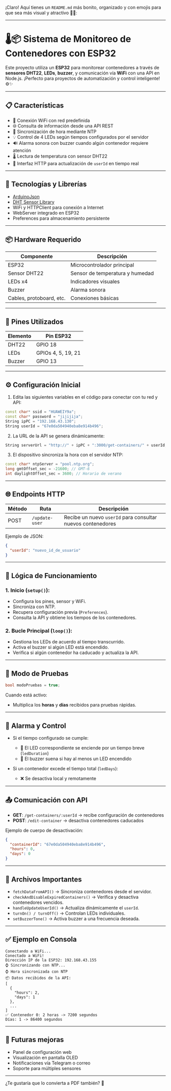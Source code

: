¡Claro! Aquí tienes un `README.md` más bonito, organizado y con emojis para que sea más visual y atractivo 🚀😄:

---

# 🌡️📦 Sistema de Monitoreo de Contenedores con ESP32

Este proyecto utiliza un **ESP32** para monitorear contenedores a través de **sensores DHT22**, **LEDs**, **buzzer**, y comunicación vía **WiFi** con una API en Node.js. ¡Perfecto para proyectos de automatización y control inteligente! ⚙️✨

---

## 📋 Características

- 📡 Conexión WiFi con red predefinida
- 🌐 Consulta de información desde una API REST
- 🔄 Sincronización de hora mediante NTP
- 💡 Control de 4 LEDs según tiempos configurados por el servidor
- 🔊 Alarma sonora con buzzer cuando algún contenedor requiere atención
- 🌡️ Lectura de temperatura con sensor DHT22
- 🔁 Interfaz HTTP para actualización de `userId` en tiempo real

---

## 🧰 Tecnologías y Librerías

- [ArduinoJson](https://arduinojson.org/)
- [DHT Sensor Library](https://github.com/adafruit/DHT-sensor-library)
- WiFi y HTTPClient para conexión a Internet
- WebServer integrado en ESP32
- Preferences para almacenamiento persistente

---

## 📦 Hardware Requerido

| Componente       | Descripción              |
|------------------|--------------------------|
| ESP32            | Microcontrolador principal |
| Sensor DHT22     | Sensor de temperatura y humedad |
| LEDs x4          | Indicadores visuales     |
| Buzzer           | Alarma sonora            |
| Cables, protoboard, etc. | Conexiones básicas |

---

## 🔌 Pines Utilizados

| Elemento        | Pin ESP32 |
|------------------|-----------|
| DHT22            | GPIO 18   |
| LEDs             | GPIOs 4, 5, 19, 21 |
| Buzzer           | GPIO 13   |

---

## ⚙️ Configuración Inicial

1. Edita las siguientes variables en el código para conectar con tu red y API:
```cpp
const char* ssid = "HUAWEIY9a";
const char* password = "jijijija";
String ipPC = "192.168.43.130";
String userId = "67e0da504940eba8e914b496";
```

2. La URL de la API se genera dinámicamente:
```cpp
String serverUrl = "http://" + ipPC + ":3000/get-containers/" + userId;
```

3. El dispositivo sincroniza la hora con el servidor NTP:
```cpp
const char* ntpServer = "pool.ntp.org";
long gmtOffset_sec = -21600; // GMT-6
int daylightOffset_sec = 3600; // Horario de verano
```

---

## 🌐 Endpoints HTTP

| Método | Ruta           | Descripción                              |
|--------|----------------|------------------------------------------|
| POST   | `/update-user` | Recibe un nuevo `userId` para consultar nuevos contenedores |

Ejemplo de JSON:
```json
{
  "userId": "nuevo_id_de_usuario"
}
```

---

## 🔁 Lógica de Funcionamiento

### 1. Inicio (`setup()`):
- Configura los pines, sensor y WiFi.
- Sincroniza con NTP.
- Recupera configuración previa (`Preferences`).
- Consulta la API y obtiene los tiempos de los contenedores.

### 2. Bucle Principal (`loop()`):
- Gestiona los LEDs de acuerdo al tiempo transcurrido.
- Activa el buzzer si algún LED está encendido.
- Verifica si algún contenedor ha caducado y actualiza la API.

---

## 🧪 Modo de Pruebas

```cpp
bool modoPruebas = true;
```

Cuando está activo:
- Multiplica los **horas** y **días** recibidos para pruebas rápidas.

---

## 🔔 Alarma y Control

- Si el tiempo configurado se cumple:
  - 🔅 El LED correspondiente se enciende por un tiempo breve (`ledDuration`)
  - 🔔 El buzzer suena si hay al menos un LED encendido

- Si un contenedor excede el tiempo total (`ledDays`):
  - ❌ Se desactiva local y remotamente

---

## 📤 Comunicación con API

- **GET**: `/get-containers/:userId` → recibe configuración de contenedores
- **POST**: `/edit-container` → desactiva contenedores caducados

Ejemplo de cuerpo de desactivación:
```json
{
  "containerId": "67e0da504940eba8e914b496",
  "hours": 0,
  "days": 0
}
```

---

## 🧠 Archivos Importantes

- `fetchDataFromAPI()` → Sincroniza contenedores desde el servidor.
- `checkAndDisableExpiredContainers()` → Verifica y desactiva contenedores vencidos.
- `handleUpdateUserId()` → Actualiza dinámicamente el `userId`.
- `turnOn() / turnOff()` → Controlan LEDs individuales.
- `setBuzzerTone()` → Activa buzzer a una frecuencia deseada.

---

## ✅ Ejemplo en Consola

```
Conectando a WiFi...
Conectado a WiFi!
Dirección IP de la ESP32: 192.168.43.155
⌚ Sincronizando con NTP...
⌚ Hora sincronizada con NTP
📦 Datos recibidos de la API:
[
  {
    "hours": 2,
    "days": 1
  },
  ...
]
✅ Contenedor 0: 2 horas -> 7200 segundos
Días: 1 -> 86400 segundos
```

---

## 🧪 Futuras mejoras

- Panel de configuración web
- Visualización en pantalla OLED
- Notificaciones vía Telegram o correo
- Soporte para múltiples sensores

---

¿Te gustaría que lo convierta a PDF también? 📄